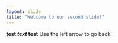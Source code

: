 ```yaml
---
layout: slide
title: "Welcome to our second slide!"
---
```

__test *text* test__
Use the left arrow to go back!
